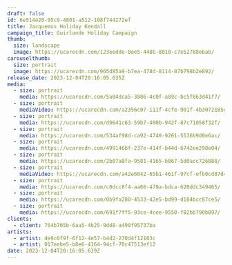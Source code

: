 ```yaml
---
draft: false
id: 6e514420-95c9-4801-a512-108f744272ef
title: Jacquemus Holiday Kendall
campaign_title: Guirlande Holiday Campaign
thumb:
  size: landscape
  image: https://ucarecdn.com/123eedde-0ee5-448b-8010-c7e52788ebab/
carouselthumb:
  size: portrait
  image: https://ucarecdn.com/965d85a9-b7ea-478d-8114-07b798b2e892/
release_date: 2023-12-04T20:16:05.635Z
media:
  - size: portrait
    media: https://ucarecdn.com/5a04dca5-3806-4c0f-a89c-bc5f863d41f7/
  - size: portrait
    mediaVideo: https://ucarecdn.com/a2356c07-111f-4cfe-901f-4b3072185d83/
  - size: portrait
    media: https://ucarecdn.com/d9641c63-59b7-400b-942f-87c71058f32f/
  - size: portrait
    media: https://ucarecdn.com/534af98d-ca92-4748-9261-5536b9d0e6ac/
  - size: portrait
    media: https://ucarecdn.com/499146bf-237e-414f-b44d-6742ee298e04/
  - size: portrait
    media: https://ucarecdn.com/2b07a8fa-9581-4165-b067-5d0acc726888/
  - size: portrait
    mediaVideo: https://ucarecdn.com/a42e6042-65b1-461f-97cf-efb0cd87d4c6/
  - size: portrait
    media: https://ucarecdn.com/c0dcc8f4-aa66-479a-bdca-620ddc349465/
  - size: portrait
    media: https://ucarecdn.com/0b9fa280-4533-42e5-bd99-d184bcc87ce5/
  - size: portrait
    media: https://ucarecdn.com/691f7ff5-93ce-4cee-9550-f82bb790b097/
clients:
  - client: 764b705b-6aa5-4b25-9dd8-a490f95737ba
artists:
  - artist: de9c0f9f-6f12-4e57-b4d2-270d4f12103c
  - artist: 017eebe5-b8e6-4164-94cf-70c47513ef12
date: 2023-12-04T20:16:05.639Z
---
```

